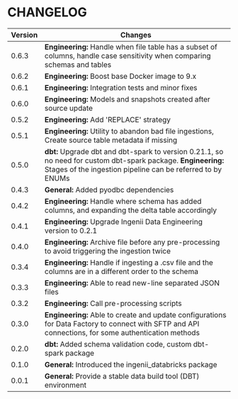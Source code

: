 # CHANGELOG

| Version | Changes |
| --- | --- |
| 0.6.3 | **Engineering:** Handle when file table has a subset of columns, handle case sensitivity when comparing schemas and tables |
| 0.6.2 | **Engineering:** Boost base Docker image to 9.x |
| 0.6.1 | **Engineering:** Integration tests and minor fixes |
| 0.6.0 | **Engineering:** Models and snapshots created after source update |
| 0.5.2 | **Engineering:** Add 'REPLACE' strategy |
| 0.5.1 | **Engineering:** Utility to abandon bad file ingestions, Create source table metadata if missing |
| 0.5.0 | **dbt:** Upgrade dbt and dbt-spark to version 0.21.1, so no need for custom dbt-spark package. **Engineering:** Stages of the ingestion pipeline can be referred to by ENUMs |
| 0.4.3 | **General:** Added pyodbc dependencies |
| 0.4.2 | **Engineering:** Handle where schema has added columns, and expanding the delta table accordingly |
| 0.4.1 | **Engineering:** Upgrade Ingenii Data Engineering version to 0.2.1 |
| 0.4.0 | **Engineering:** Archive file before any pre-processing to avoid triggering the ingestion twice |
| 0.3.4 | **Engineering:** Handle if ingesting a .csv file and the columns are in a different order to the schema |
| 0.3.3 | **Engineering:** Able to read new-line separated JSON files |
| 0.3.2 | **Engineering:** Call pre-processing scripts |
| 0.3.0 | **Engineering:** Able to create and update configurations for Data Factory to connect with SFTP and API connections, for some authentication methods |
| 0.2.0 | **dbt:** Added schema validation code, custom dbt-spark package |
| 0.1.0 | **General:** Introduced the ingenii_databricks package |
| 0.0.1 | **General:** Provide a stable data build tool (DBT) environment |

